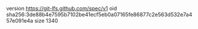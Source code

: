 version https://git-lfs.github.com/spec/v1
oid sha256:3de88b4e7595b7102be41ecf5eb0a07165fe86877c2e563d532e7a457e091e4a
size 1340
